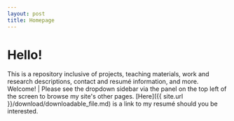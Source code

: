 ```yaml
---
layout: post
title: Homepage
---
```



# Hello!
This is a repository inclusive of projects, teaching materials, work and research descriptions, contact and resumé information, and more. Welcome!
| Please see the dropdown sidebar via the panel on the top left of the screen to browse my site's other pages.
[Here]({{ site.url }}/download/downloadable_file.md) is a link to my resumé should you be interested.  


